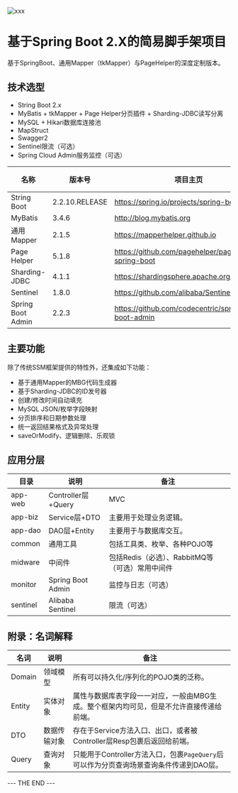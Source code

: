![xxx](https://repository-images.githubusercontent.com/168498776/44575b00-3555-11eb-8591-5f432aa8fcb2)

# 基于Spring Boot 2.X的简易脚手架项目
基于SpringBoot、通用Mapper（tkMapper）与PageHelper的深度定制版本。

## 技术选型
* String Boot 2.x
* MyBatis + tkMapper + Page Helper分页插件 + Sharding-JDBC读写分离
* MySQL + Hikari数据库连接池
* MapStruct
* Swagger2
* Sentinel限流（可选）
* Spring Cloud Admin服务监控（可选）
 
|名称|版本号|项目主页|简介|
|---|---|---|---|
|String Boot|2.2.10.RELEASE|https://spring.io/projects/spring-boot/||
|MyBatis|3.4.6|http://blog.mybatis.org||
|通用Mapper|2.1.5|https://mapperhelper.github.io||
|Page Helper|5.1.8|https://github.com/pagehelper/pagehelper-spring-boot||
|Sharding-JDBC|4.1.1|https://shardingsphere.apache.org/||
|Sentinel|1.8.0|https://github.com/alibaba/Sentinel/releases||
|Spring Boot Admin|2.2.3|https://github.com/codecentric/spring-boot-admin||

## 主要功能
除了传统SSM框架提供的特性外，还集成如下功能：
* 基于通用Mapper的MBG代码生成器
* 基于Sharding-JDBC的ID发号器
* 创建/修改时间自动填充
* MySQL JSON/枚举字段映射
* 分页排序和日期参数处理
* 统一返回结果格式及异常处理
* saveOrModify、逻辑删除、乐观锁

## 应用分层
|目录|说明|备注|
|---|---|---|
|app-web|Controller层+Query|MVC|
|app-biz|Service层+DTO|主要用于处理业务逻辑。|
|app-dao|DAO层+Entity|主要用于与数据库交互。|
|common|通用工具|包括工具类、枚举、各种POJO等|
|midware|中间件|包括Redis（必选）、RabbitMQ等（可选）常用中间件|
|monitor|Spring Boot Admin|监控与日志（可选）|
|sentinel|Alibaba Sentinel|限流（可选）|

## 附录：名词解释
|名词|说明|备注|
|---|---|---|
|Domain|领域模型|所有可以持久化/序列化的POJO类的泛称。|
|Entity|实体对象|属性与数据库表字段一一对应，一般由MBG生成。整个框架内均可见，但是不允许直接传递给前端。|
|DTO|数据传输对象|存在于Service方法入口、出口，或者被Controller层Resp包裹后返回给前端。|
|Query|查询对象|只能用于Controller方法入口，包裹`PageQuery`后可以作为分页查询场景查询条件传递到DAO层。|

--- THE END ---